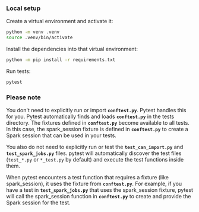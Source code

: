
### Local setup

Create a virtual environment and activate it:
```bash
python -m venv .venv
source .venv/bin/activate
```

Install the dependencies into that virtual environment:
```bash
python -m pip install -r requirements.txt
```

Run tests:
```bash
pytest
```

### Please note

You don't need to explicitly run or import **`conftest.py`**. Pytest handles this for you. Pytest automatically finds and loads **`conftest.py`** in the tests directory. The fixtures defined in **`conftest.py`** become available to all tests. In this case, the spark_session fixture is defined in **`conftest.py`** to create a Spark session that can be used in your tests.

You also do not need to explicitly run or test the **`test_can_import.py`** and **`test_spark_jobs.py`** files. pytest will automatically discover the test files (`test_*.py` or `*_test.py` by default) and execute the test functions inside them. 

When pytest encounters a test function that requires a fixture (like spark_session), it uses the fixture from **`conftest.py`**. For example, if you have a test in **`test_spark_jobs.py`** that uses the spark_session fixture, pytest will call the spark_session function in **`conftest.py`** to create and provide the Spark session for the test.
